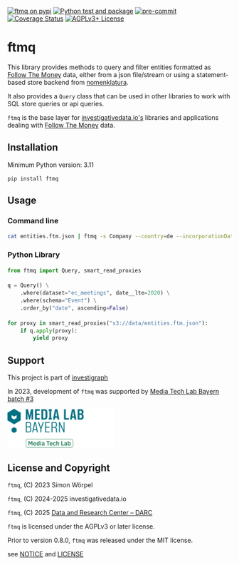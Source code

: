[![ftmq on pypi](https://img.shields.io/pypi/v/ftmq)](https://pypi.org/project/ftmq/)
[![Python test and package](https://github.com/investigativedata/ftmq/actions/workflows/python.yml/badge.svg)](https://github.com/investigativedata/ftmq/actions/workflows/python.yml)
[![pre-commit](https://img.shields.io/badge/pre--commit-enabled-brightgreen?logo=pre-commit)](https://github.com/pre-commit/pre-commit)
[![Coverage Status](https://coveralls.io/repos/github/investigativedata/ftmq/badge.svg?branch=main)](https://coveralls.io/github/investigativedata/ftmq?branch=main)
[![AGPLv3+ License](https://img.shields.io/pypi/l/ftmq)](./LICENSE)

# ftmq

This library provides methods to query and filter entities formatted as [Follow The Money](https://followthemoney.tech) data, either from a json file/stream or using a statement-based store backend from [nomenklatura](https://github.com/opensanctions/nomenklatura).

It also provides a `Query` class that can be used in other libraries to work with SQL store queries or api queries.

`ftmq` is the base layer for [investigativedata.io's](https://investigativedata.io) libraries and applications dealing with [Follow The Money](https://followthemoney.tech) data.

## Installation

Minimum Python version: 3.11

    pip install ftmq

## Usage

### Command line

```bash
cat entities.ftm.json | ftmq -s Company --country=de --incorporationDate__gte=2023 -o s3://data/entities-filtered.ftm.json
```

### Python Library

```python
from ftmq import Query, smart_read_proxies

q = Query() \
    .where(dataset="ec_meetings", date__lte=2020) \
    .where(schema="Event") \
    .order_by("date", ascending=False)

for proxy in smart_read_proxies("s3://data/entities.ftm.json"):
    if q.apply(proxy):
        yield proxy
```

## Support

This project is part of [investigraph](https://investigraph.dev)

In 2023, development of `ftmq` was supported by [Media Tech Lab Bayern batch #3](https://github.com/media-tech-lab)

<a href="https://www.media-lab.de/en/programs/media-tech-lab">
    <img src="https://raw.githubusercontent.com/media-tech-lab/.github/main/assets/mtl-powered-by.png" width="240" title="Media Tech Lab powered by logo">
</a>


## License and Copyright

`ftmq`, (C) 2023 Simon Wörpel

`ftmq`, (C) 2024-2025 investigativedata.io

`ftmq`, (C) 2025 [Data and Research Center – DARC](https://dataresearchcenter.org)

`ftmq` is licensed under the AGPLv3 or later license.

Prior to version 0.8.0, `ftmq` was released under the MIT license.

see [NOTICE](./NOTICE) and [LICENSE](./LICENSE)
